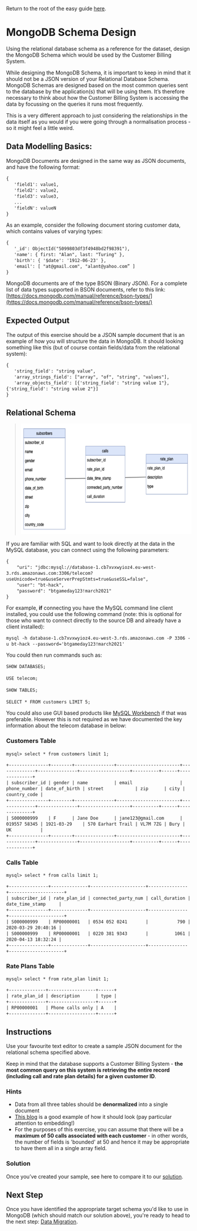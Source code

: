 Return to the root of the easy guide [here](..).

# MongoDB Schema Design

Using the relational database schema as a reference for the dataset, design the MongoDB Schema which would be used by the Customer Billing System. 

While designing the MongoDB Schema, it is important to keep in mind that it should not be a JSON version of your Relational Database Schema. MongoDB Schemas are designed based on the most common queries sent to the database by the application(s) that will be using them. It’s therefore necessary to think about how the Customer Billing System is accessing the data by focussing on the queries it runs most frequently. 

This is a very different approach to just considering the relationships in the data itself as you would if you were going through a normalisation process - so it might feel a little weird.  


## Data Modelling Basics: 

MongoDB Documents are designed in the same way as JSON documents, and have the following format: 

```
{
   'field1': value1,
   'field2': value2,
   'field3': value3,
   ...
   'fieldN': valueN
}
```

As an example, consider the following document storing customer data, which contains values of varying types: 

```
{
   '_id': ObjectId("5099803df3f4948bd2f98391"),
   'name': { first: "Alan", last: "Turing" },
   'birth': { '$date': '1912-06-23' },
   'email': [ "at@gmail.com", "alant@yahoo.com” ]
}
```

MongoDB documents are of the type BSON (Binary JSON). For a complete list of data types supported in BSON documents, refer to this link: [https://docs.mongodb.com/manual/reference/bson-types/](https://docs.mongodb.com/manual/reference/bson-types/) 

## Expected Output
The output of this exercise should be a JSON sample document that is an example of how you will structure the data in MongoDB. It should looking something like this (but of course contain fields/data from the relational system):

```
{
   'string_field': "string value",
   'array_strings_field': ["array", "of", "string", "values"],
   'array_objects_field': [{'string_field': "string value 1"}, {'string_field': "string value 2"}]
}
```

## Relational Schema

> <img src="./images/data-modelling-1.png" height="300">

If you are familiar with SQL and want to look directly at the data in the MySQL database, you can connect using the following parameters:
```
{
    "uri": "jdbc:mysql://database-1.cb7xvxwyioz4.eu-west-3.rds.amazonaws.com:3306/telecom?useUnicode=true&useServerPrepStmts=true&useSSL=false",
    "user": "bt-hack",
    "password": "btgameday123!march2021"
}
```

For example, **if** connecting you have the MySQL command line client installed, you could use the following command (note: this is optional for those who want to connect directly to the source DB and already have a client installed):
```
mysql -h database-1.cb7xvxwyioz4.eu-west-3.rds.amazonaws.com -P 3306 -u bt-hack --password='btgameday123!march2021'
```

You could then run commands such as:
```
SHOW DATABASES;

USE telecom;

SHOW TABLES;

SELECT * FROM customers LIMIT 5;
```

You could also use GUI based products like [MySQL Workbench](https://dev.mysql.com/doc/workbench/en/) if that was preferable. However this is not required as we have documented the key information about the telecom database in below:

### Customers Table

```
mysql> select * from customers limit 1;
```

```
+---------------+--------+---------------+------------------------+--------------+---------------+-------------------+----------+------+--------------+
| subscriber_id | gender | name          | email                  | phone_number | date_of_birth | street            | zip      | city | country_code |
+---------------+--------+---------------+------------------------+--------------+---------------+-------------------+----------+------+--------------+
| S000000999    | F      | Jane Doe      | jane123@gmail.com      | 019557 58345 | 1921-03-29    | 570 Earhart Trail | VL7M 7ZG | Bury | UK           |
+---------------+--------+---------------+------------------------+--------------+---------------+-------------------+----------+------+--------------+
```

### Calls Table

```
mysql> select * from calls limit 1;
```

```
+---------------+--------------+---------------------+---------------+---------------------+
| subscriber_id | rate_plan_id | connected_party_num | call_duration | date_time_stamp     |
+---------------+--------------+---------------------+---------------+---------------------+
| S000000999    | RP00000001   | 0534 052 0241       |           790 | 2020-03-29 20:40:16 |
| S000000999    | RP00000001   | 0220 381 9343       |          1061 | 2020-04-13 18:32:24 |
+---------------+--------------+---------------------+---------------+---------------------+
```

### Rate Plans Table

```
mysql> select * from rate_plan limit 1;
```

```
+--------------+------------------+------+
| rate_plan_id | description      | type |
+--------------+------------------+------+
| RP00000001   | Phone calls only | A    |
+--------------+------------------+------+
```

## Instructions
Use your favourite text editor to create a sample JSON document for the relational schema specified above. 

Keep in mind that the database supports a Customer Billing System - **the most common query on this system is retrieving the entire record (including call and rate plan details) for a given customer ID**.

### Hints

* Data from all three tables should be **denormalized** into a single document
* [This blog](https://developer.mongodb.com/article/mongodb-schema-design-best-practices/) is a good example of how it should look (pay particular attention to embedding!)
* For the purposes of this exercise, you can assume that there will be a **maximum of 50 calls associated with each customer** - in other words, the number of fields is 'bounded' at 50 and hence it may be appropriate to have them all in a single array field.

### Solution

Once you’ve created your sample, see here to compare it to our [solution](https://github.com/mcinteerj/rdbms-mdb-migration-workshop/blob/main/guides/solutions/DataModelling/DataModellingSolution.md). 

## Next Step

Once you have identified the appropriate target schema you'd like to use in MongoDB (which should match our solution above), you're ready to head to the next step: [Data Migration](../data-migration/).
